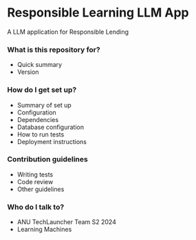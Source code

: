 # Responsible Learning LLM App #

A LLM application for Responsible Lending

### What is this repository for? ###

* Quick summary
* Version

### How do I get set up? ###

* Summary of set up
* Configuration
* Dependencies
* Database configuration
* How to run tests
* Deployment instructions

### Contribution guidelines ###

* Writing tests
* Code review
* Other guidelines

### Who do I talk to? ###

* ANU TechLauncher Team S2 2024
* Learning Machines
